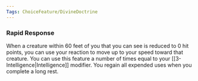 ```yaml
---
Tags: ChoiceFeature/DivineDoctrine
---
```

### Rapid Response
When a creature within 60 feet of you that you can see is reduced to 0 hit points, you can use your reaction to move up to your speed toward that creature. You can use this feature a number of times equal to your [[3-Intelligence|Intelligence]] modifier. You regain all expended uses when you complete a long rest.